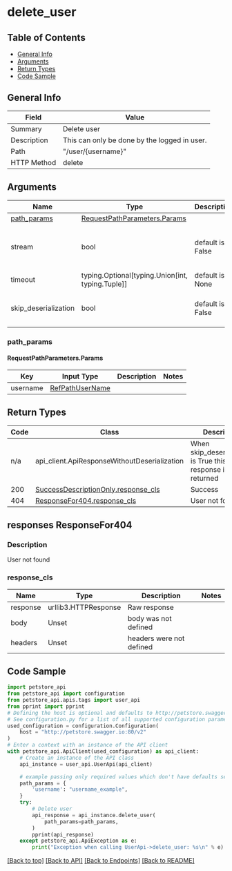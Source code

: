 <a name="deleteuser"></a>
# **delete_user**

## Table of Contents
- [General Info](#general-info)
- [Arguments](#arguments)
- [Return Types](#return-types)
- [Code Sample](#code-sample)

## General Info
| Field | Value |
| ----- | ----- |
| Summary | Delete user |
| Description | This can only be done by the logged in user. |
| Path | "/user/{username}" |
| HTTP Method | delete |

## Arguments

Name | Type | Description  | Notes
------------- | ------------- | ------------- | -------------
[path_params](#path_params) | [RequestPathParameters.Params](#requestpathparametersparams) | |
stream | bool | default is False | if True then the response.content will be streamed and loaded from a file like object. When downloading a file, set this to True to force the code to deserialize the content to a FileSchema file
timeout | typing.Optional[typing.Union[int, typing.Tuple]] | default is None | the timeout used by the rest client
skip_deserialization | bool | default is False | when True, headers and body will be unset and an instance of api_client.ApiResponseWithoutDeserialization will be returned

### path_params
#### RequestPathParameters.Params

Key | Input Type | Description  | Notes
------------- | ------------- | ------------- | -------------
username | [RefPathUserName](../../../components/parameters/parameter_ref_path_user_name.md) | | 


## Return Types

Code | Class | Description
------------- | ------------- | -------------
n/a | api_client.ApiResponseWithoutDeserialization | When skip_deserialization is True this response is returned
200 | [SuccessDescriptionOnly.response_cls](../../../components/responses/response_success_description_only.md#response_success_description_onlyresponse_cls) | Success
404 | [ResponseFor404.response_cls](#response_404response_cls) | User not found

## responses ResponseFor404

### Description
User not found

### response_cls
Name | Type | Description  | Notes
------------- | ------------- | ------------- | -------------
response | urllib3.HTTPResponse | Raw response |
body | Unset | body was not defined |
headers | Unset | headers were not defined |

## Code Sample

```python
import petstore_api
from petstore_api import configuration
from petstore_api.apis.tags import user_api
from pprint import pprint
# Defining the host is optional and defaults to http://petstore.swagger.io:80/v2
# See configuration.py for a list of all supported configuration parameters.
used_configuration = configuration.Configuration(
    host = "http://petstore.swagger.io:80/v2"
)
# Enter a context with an instance of the API client
with petstore_api.ApiClient(used_configuration) as api_client:
    # Create an instance of the API class
    api_instance = user_api.UserApi(api_client)

    # example passing only required values which don't have defaults set
    path_params = {
        'username': "username_example",
    }
    try:
        # Delete user
        api_response = api_instance.delete_user(
            path_params=path_params,
        )
        pprint(api_response)
    except petstore_api.ApiException as e:
        print("Exception when calling UserApi->delete_user: %s\n" % e)
```

[[Back to top]](#top) [[Back to API]](../UserApi.md) [[Back to Endpoints]](../../../../README.md#Endpoints) [[Back to README]](../../../../README.md)
